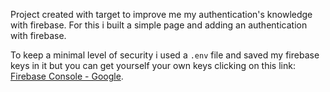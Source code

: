 Project created with target to improve me my authentication's knowledge with firebase. For this i built a simple page and adding an authentication with firebase.

To keep a minimal level of security i used a `.env` file and saved my firebase keys in it but you can get yourself your own keys clicking on this link: [Firebase Console - Google](https://console.firebase.google.com/).
